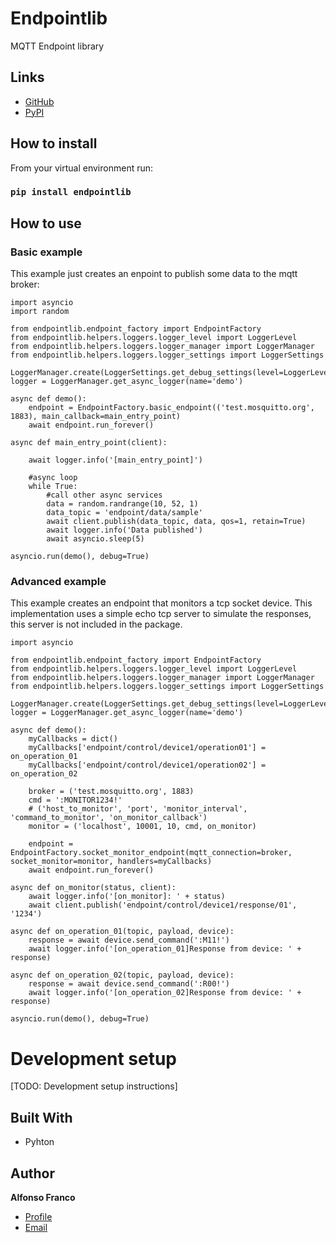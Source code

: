 <h1 align="left">Endpointlib</h1>

<p align="left">MQTT Endpoint library</p>

## Links

- [GitHub](https://github.com/afranco-astro/endpoint-lib "GitHub Repository")
- [PyPI](https://pypi.org/project/endpointlib "PyPI Project")

## How to install

From your virtual environment run:

### `pip install endpointlib`

## How to use

### Basic example

This example just creates an enpoint to publish some data to the mqtt broker:

    import asyncio
    import random

    from endpointlib.endpoint_factory import EndpointFactory
    from endpointlib.helpers.loggers.logger_level import LoggerLevel
    from endpointlib.helpers.loggers.logger_manager import LoggerManager
    from endpointlib.helpers.loggers.logger_settings import LoggerSettings

    LoggerManager.create(LoggerSettings.get_debug_settings(level=LoggerLevel.INFO))
    logger = LoggerManager.get_async_logger(name='demo')

    async def demo():
        endpoint = EndpointFactory.basic_endpoint(('test.mosquitto.org', 1883), main_callback=main_entry_point)
        await endpoint.run_forever()

    async def main_entry_point(client):

        await logger.info('[main_entry_point]')

        #async loop
        while True:
            #call other async services
            data = random.randrange(10, 52, 1)
            data_topic = 'endpoint/data/sample'
            await client.publish(data_topic, data, qos=1, retain=True)
            await logger.info('Data published')
            await asyncio.sleep(5)

    asyncio.run(demo(), debug=True)

### Advanced example

This example creates an endpoint that monitors a tcp socket device. This implementation uses a simple echo tcp server to simulate the responses, this server is not included in the package.

    import asyncio

    from endpointlib.endpoint_factory import EndpointFactory
    from endpointlib.helpers.loggers.logger_level import LoggerLevel
    from endpointlib.helpers.loggers.logger_manager import LoggerManager
    from endpointlib.helpers.loggers.logger_settings import LoggerSettings

    LoggerManager.create(LoggerSettings.get_debug_settings(level=LoggerLevel.INFO))
    logger = LoggerManager.get_async_logger(name='demo')

    async def demo():
        myCallbacks = dict()
        myCallbacks['endpoint/control/device1/operation01'] = on_operation_01
        myCallbacks['endpoint/control/device1/operation02'] = on_operation_02

        broker = ('test.mosquitto.org', 1883)
        cmd = ':MONITOR1234!'
        # ('host_to_monitor', 'port', 'monitor_interval', 'command_to_monitor', 'on_monitor_callback')
        monitor = ('localhost', 10001, 10, cmd, on_monitor)

        endpoint = EndpointFactory.socket_monitor_endpoint(mqtt_connection=broker, socket_monitor=monitor, handlers=myCallbacks)
        await endpoint.run_forever()

    async def on_monitor(status, client):
        await logger.info('[on_monitor]: ' + status)
        await client.publish('endpoint/control/device1/response/01', '1234')

    async def on_operation_01(topic, payload, device):
        response = await device.send_command(':M11!')
        await logger.info('[on_operation_01]Response from device: ' + response)

    async def on_operation_02(topic, payload, device):
        response = await device.send_command(':R00!')
        await logger.info('[on_operation_02]Response from device: ' + response)

    asyncio.run(demo(), debug=True)
 
# Development setup

[TODO: Development setup instructions]

## Built With

- Pyhton

## Author

**Alfonso Franco**

- [Profile](https://github.com/afranco-astro "Alfonso Franco")
- [Email](mailto:afranco@astro.unam.mx)
